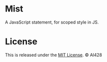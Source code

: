 # Mist
A JavaScript statement, for scoped style in JS.

# License
This is released under the [MIT License](//opensource.org/licenses/MIT). © AI428
